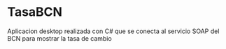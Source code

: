 # TasaBCN
 Aplicacion desktop realizada con C# que se conecta al servicio SOAP del BCN para mostrar la tasa de cambio
